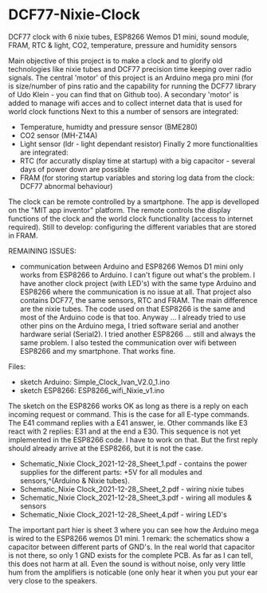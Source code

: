 # DCF77-Nixie-Clock
DCF77 clock with 6 nixie tubes, ESP8266 Wemos D1 mini, sound module, FRAM, RTC &amp; light, CO2, temperature, pressure and humidity sensors

Main objective of this project is to make a clock and to glorify old technologies like nixie tubes and DCF77 precision time keeping over radio signals.
The central 'motor' of this project is an Arduino mega pro mini (for is size/number of pins ratio and the capability for running the DCF77 library of Udo Klein - you can find that on Github too).
A secondary 'motor' is added to manage wifi acces and to collect internet data that is used for world clock functions
Next to this a number of sensors are integrated:
- Temperature, humidty and pressure sensor (BME280)
- CO2 sensor (MH-Z14A)
- Light sensor (ldr - light dependant resistor)
Finally 2 more functionalities are integrated:
- RTC (for accuratly display time at startup) with a big capacitor - several days of power down are possible
- FRAM (for storing startup variables and storing log data from the clock: DCF77 abnormal behaviour)

The clock can be remote controlled by a smartphone. The app is develloped on the "MIT app inventor" platform.
The remote controls the display functions of the clock and the world clock functionality (access to internet required). Still to develop: configuring the different variables that are stored in FRAM.

REMAINING ISSUES:
- communication between Arduino and ESP8266 Wemos D1 mini only works from ESP8266 to Arduino. I can't figure out what's the problem.
I have another clock project (with LED's) with the same type Arduino and ESP8266 where the communication is no issue at all. That project also contains DCF77, the same sensors, RTC and FRAM. The main difference are the nixie tubes. The code used on that ESP8266 is the same and most of the Arduino code is that too. Anyway ...
I already tried to use other pins on the Arduino mega, I tried software serial and another hardware serial (Serial2). I tried another ESP8266 ... still and always the same problem.
I also tested the communication over wifi between ESP8266 and my smartphone. That works fine.

Files:
- sketch Arduino: Simple_Clock_Ivan_V2.0_1.ino
- sketch ESP8266: ESP8266_wifi_Nixie_v1.ino

The sketch on the ESP8266 works OK as long as there is a reply on each incoming  request or command. This is the case for all E-type commands. The E41 command replies with a E41 answer, ie. Other commands like E3 react with 2 replies: E31 and at the end a E30. This sequence is not yet implemented in the ESP8266 code. I have to work on that. But the first reply should already arrive at the ESP8266, but it is not the case.

- Schematic_Nixie Clock_2021-12-28_Sheet_1.pdf - contains the power supplies for the different parts: +5V for all modules and sensors,^(Arduino & Nixie tubes).
- Schematic_Nixie Clock_2021-12-28_Sheet_2.pdf - wiring nixie tubes
- Schematic_Nixie Clock_2021-12-28_Sheet_3.pdf - wiring all modules & sensors
- Schematic_Nixie Clock_2021-12-28_Sheet_4.pdf - wiring LED's

The important part hier is sheet 3 where you can see how the Arduino mega is wired to the ESP8266 wemos D1 mini.
1 remark: the schematics show a capacitor between different parts of GND's. In the real world that capacitor is not there, so only 1 GND exists for the complete PCB. As far as I can tell, this does not harm at all. Even the sound is without noise, only very little hum from the amplifiers is noticable (one only hear it when you put your ear very close to the speakers.
